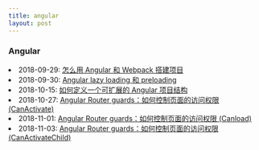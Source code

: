 ```yaml
---
title: angular
layout: post
---
```

### Angular

<li>2018-09-29: <a href="/2018/09/29/angular-webpack.html">怎么用 Angular 和 Webpack 搭建项目</a></li>

<li>2018-09-30: <a href="/2018/09/30/angular-lazy-loading.html">Angular lazy loading 和 preloading</a></li>

<li>2018-10-15: <a href="/2018/10/15/angular-scalable-project-structure.html">如何定义一个可扩展的 Angular 项目结构</a></li>

<li>2018-10-27: <a href="/2018/10/27/angular-routing-guards.html">Angular Router guards：如何控制页面的访问权限 (CanActivate)</a></li>

<li>2018-11-01: <a href="/2018/11/01/angular-routing-guard-canload.html">Angular Router guards：如何控制页面的访问权限 (Canload)</a></li>

<li>2018-11-03: <a href="/2018/11/02/angular-routing-guard-CanActivateChild.html">Angular Router guards：如何控制页面的访问权限 (CanActivateChild)</a></li>